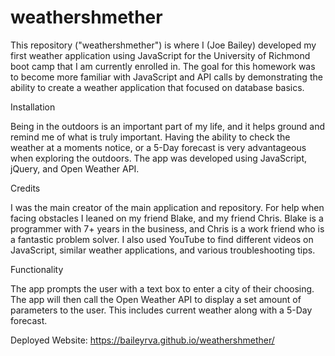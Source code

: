 # weathershmether
This repository ("weathershmether") is where I (Joe Bailey) developed my first weather application using JavaScript for the University of Richmond boot camp that I am currently enrolled in. The goal for this homework was to become more familiar with JavaScript and API calls by demonstrating the ability to create a weather application that focused on database basics. 

Installation

Being in the outdoors is an important part of my life, and it helps ground and remind me of what is truly important. Having the ability to check the weather at a moments notice, or a 5-Day forecast is very advantageous when exploring the outdoors. The app was developed using JavaScript, jQuery, and Open Weather API. 

Credits

I was the main creator of the main application and repository. For help when facing obstacles I leaned on my friend Blake, and my friend Chris. Blake is a programmer with 7+ years in the business, and Chris is a work friend who is a fantastic problem solver. I also used YouTube to find different videos on JavaScript, similar weather applications, and various troubleshooting tips.

Functionality

The app prompts the user with a text box to enter a city of their choosing. The app will then call the Open Weather API to display a set amount of parameters to the user. This includes current weather along with a 5-Day forecast. 

Deployed Website: https://baileyrva.github.io/weathershmether/
